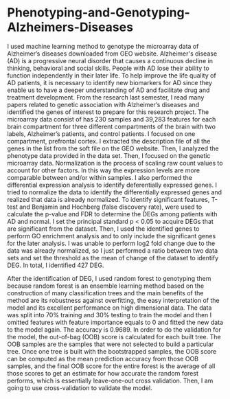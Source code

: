 # Phenotyping-and-Genotyping-Alzheimers-Diseases

I used machine learning method to genotype the microarray data of Alzheimer’s diseases downloaded from GEO website. Alzheimer's disease (AD) is a progressive neural disorder that causes a continuous decline in thinking, behavioral and social skills. People with AD lose their ability to function independently in their later life. To help improve the life quality of AD patients, it is necessary to identify new biomarkers for AD since they enable us to have a deeper understanding of AD and facilitate drug and treatment development. From the research last semester, I read many papers related to genetic association with Alzheimer’s diseases and identified the genes of interest to prepare for this research project. 
The microarray data consist of has 230 samples and 39,283 features for each brain compartment for three different compartments of the brain with two labels, Alzheimer’s patients, and control patients. I focused on one compartment, prefrontal cortex. I extracted the description file of all the genes in the list from the soft file on the GEO website. Then, I analyzed the phenotype data provided in the data set. Then, I focused on the genetic microarray data.  Normalization is the process of scaling raw count values to account for other factors. In this way the expression levels are more comparable between and/or within samples. I also performed the differential expression analysis to identify deferentially expressed genes. I tried to normalize the data to identify the differentially expressed genes and realized that data is already normalized. To identify significant features, T-test and Benjamin and Hochberg (false discovery rate), were used to calculate the p-value and FDR to determine the DEGs among patients with AD and normal. I set the principal standard p < 0.05 to acquire DEGs that are significant from the dataset. Then, I used the identified genes to perform GO enrichment analysis and to only include the significant genes for the later analysis. I was unable to perform log2 fold change due to the data was already normalized, so I just performed a ratio between two data sets and set the threshold as the mean of change of the dataset to identify DEG. In total, I identified 427 DEG.

After the identification of DEG, I used random forest to genotyping them because random forest is an ensemble learning method based on the construction of many classification trees and the main benefits of the method are its robustness against overfitting, the easy interpretation of the model and its excellent performance on high dimensional data. The data was split into 70% training and 30% testing to train the model and then I omitted features with feature importance equals to 0 and fitted the new data to the model again. The accuracy is 0.9689. In order to do the validation for the model, the out-of-bag (OOB) score is calculated for each built tree. The OOB samples are the samples that were not selected to build a particular tree. Once one tree is built with the bootstrapped samples, the OOB score can be computed as the mean prediction accuracy from those OOB samples, and the final OOB score for the entire forest is the average of all those scores to get an estimate for how accurate the random forest performs, which is essentially leave-one-out cross validation. Then, I am going to use cross-validation to validate the model.
